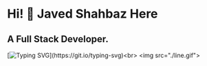 # Hi! 👋  Javed Shahbaz Here

## A Full Stack Developer.

[![Typing SVG](https://readme-typing-svg.demolab.com/?lines=A+Full-Stack+developer.;+Haveing+developement+experience;+of+04+months.;)](https://git.io/typing-svg)<br>
<img src="./line.gif">
